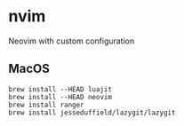 # nvim
Neovim with custom configuration


## MacOS

```
brew install --HEAD luajit
brew install --HEAD neovim
brew install ranger
brew install jesseduffield/lazygit/lazygit
```
